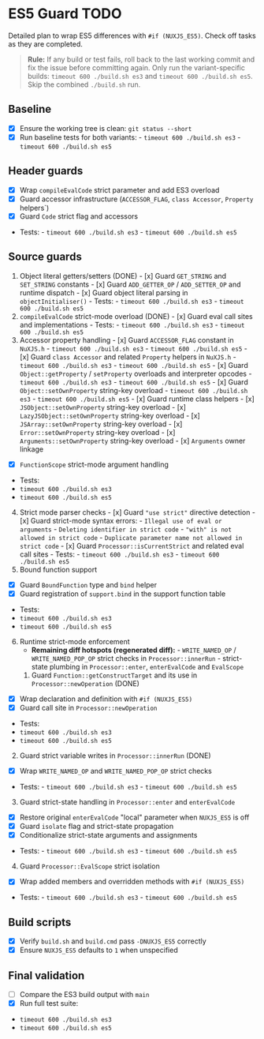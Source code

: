 # ES5 Guard TODO

Detailed plan to wrap ES5 differences with `#if (NUXJS_ES5)`. Check off tasks as they are completed.

> **Rule:** If any build or test fails, roll back to the last working commit and fix the issue before committing again.
> Only run the variant-specific builds: `timeout 600 ./build.sh es3` and `timeout 600 ./build.sh es5`.
> Skip the combined `./build.sh` run.

## Baseline
- [x] Ensure the working tree is clean: `git status --short`
- [x] Run baseline tests for both variants:
			- `timeout 600 ./build.sh es3`
			- `timeout 600 ./build.sh es5`

## Header guards
- [x] Wrap `compileEvalCode` strict parameter and add ES3 overload
- [x] Guard accessor infrastructure (`ACCESSOR_FLAG`, `class Accessor`, `Property` helpers`)
- [x] Guard `Code` strict flag and accessors
- Tests:
		- `timeout 600 ./build.sh es3`
		- `timeout 600 ./build.sh es5`

## Source guards
1. Object literal getters/setters (DONE)
		- [x] Guard `GET_STRING` and `SET_STRING` constants
		- [x] Guard `ADD_GETTER_OP` / `ADD_SETTER_OP` and runtime dispatch
		- [x] Guard object literal parsing in `objectInitialiser()`
		- Tests:
				- `timeout 600 ./build.sh es3`
				- `timeout 600 ./build.sh es5`
2. `compileEvalCode` strict-mode overload (DONE)
		- [x] Guard eval call sites and implementations
		- Tests:
				- `timeout 600 ./build.sh es3`
				- `timeout 600 ./build.sh es5`
3. Accessor property handling
				- [x] Guard `ACCESSOR_FLAG` constant in `NuXJS.h`
								- `timeout 600 ./build.sh es3`
								- `timeout 600 ./build.sh es5`
				- [x] Guard `class Accessor` and related `Property` helpers in `NuXJS.h`
								- `timeout 600 ./build.sh es3`
								- `timeout 600 ./build.sh es5`
				- [x] Guard `Object::getProperty` / `setProperty` overloads and interpreter opcodes
								- `timeout 600 ./build.sh es3`
								- `timeout 600 ./build.sh es5`
								- [x] Guard `Object::setOwnProperty` string-key overload
																- `timeout 600 ./build.sh es3`
																- `timeout 600 ./build.sh es5`
								- [x] Guard runtime class helpers
																- [x] `JSObject::setOwnProperty` string-key overload
																- [x] `LazyJSObject::setOwnProperty` string-key overload
																- [x] `JSArray::setOwnProperty` string-key overload
																- [x] `Error::setOwnProperty` string-key overload
																- [x] `Arguments::setOwnProperty` string-key overload
								- [x] `Arguments` owner linkage
- [x] `FunctionScope` strict-mode argument handling
- Tests:
- `timeout 600 ./build.sh es3`
- `timeout 600 ./build.sh es5`
4. Strict mode parser checks
								- [x] Guard `"use strict"` directive detection
								- [x] Guard strict-mode syntax errors:
																- `Illegal use of eval or arguments`
																- `Deleting identifier in strict code`
																- `"with" is not allowed in strict code`
																- `Duplicate parameter name not allowed in strict code`
								- [x] Guard `Processor::isCurrentStrict` and related eval call sites
								- Tests:
																- `timeout 600 ./build.sh es3`
																- `timeout 600 ./build.sh es5`
5. Bound function support
- [x] Guard `BoundFunction` type and `bind` helper
- [x] Guard registration of `support.bind` in the support function table
- Tests:
- `timeout 600 ./build.sh es3`
- `timeout 600 ./build.sh es5`
6. Runtime strict-mode enforcement
   - **Remaining diff hotspots (regenerated diff):**
							   - `WRITE_NAMED_OP` / `WRITE_NAMED_POP_OP` strict checks in `Processor::innerRun`
							   - strict-state plumbing in `Processor::enter`, `enterEvalCode` and `EvalScope`
   1. Guard `Function::getConstructTarget` and its use in `Processor::newOperation` (DONE)
- [x] Wrap declaration and definition with `#if (NUXJS_ES5)`
- [x] Guard call site in `Processor::newOperation`
- Tests:
- `timeout 600 ./build.sh es3`
- `timeout 600 ./build.sh es5`
2. Guard strict variable writes in `Processor::innerRun` (DONE)
- [x] Wrap `WRITE_NAMED_OP` and `WRITE_NAMED_POP_OP` strict checks
- Tests:
                                - `timeout 600 ./build.sh es3`
                                - `timeout 600 ./build.sh es5`
3. Guard strict-state handling in `Processor::enter` and `enterEvalCode`
- [x] Restore original `enterEvalCode` "local" parameter when `NUXJS_ES5` is off
- [x] Guard `isolate` flag and strict-state propagation
- [x] Conditionalize strict-state arguments and assignments
- Tests:
                                - `timeout 600 ./build.sh es3`
                                - `timeout 600 ./build.sh es5`
4. Guard `Processor::EvalScope` strict isolation
- [x] Wrap added members and overridden methods with `#if (NUXJS_ES5)`
- Tests:
                                - `timeout 600 ./build.sh es3`
                                - `timeout 600 ./build.sh es5`
## Build scripts
- [x] Verify `build.sh` and `build.cmd` pass `-DNUXJS_ES5` correctly
- [x] Ensure `NUXJS_ES5` defaults to `1` when unspecified

## Final validation
- [ ] Compare the ES3 build output with `main`
- [x] Run full test suite:
- `timeout 600 ./build.sh es3`
- `timeout 600 ./build.sh es5`

